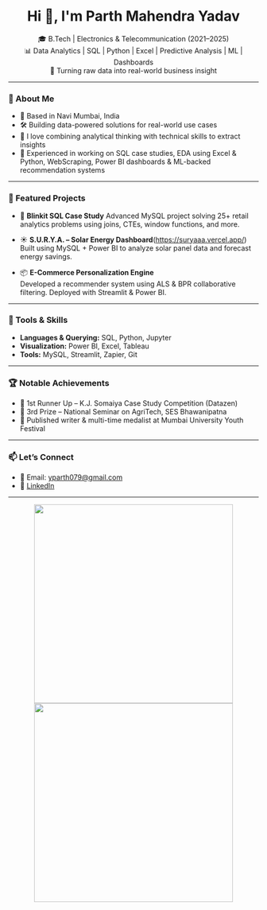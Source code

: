 <h1 align="center">Hi 👋, I'm Parth Mahendra Yadav</h1>
<p align="center">
  🎓 B.Tech | Electronics & Telecommunication (2021–2025) <br>
  📊 Data Analytics | SQL | Python | Excel | Predictive Analysis | ML | Dashboards <br>
  🧠 Turning raw data into real-world business insight
</p>

---

### 💼 About Me

- 📍 Based in Navi Mumbai, India  
- 🛠️ Building data-powered solutions for real-world use cases  
- 🧠 I love combining analytical thinking with technical skills to extract insights  
- 💬 Experienced in working on SQL case studies, EDA using Excel & Python, WebScraping, Power BI dashboards & ML-backed recommendation systems

---

### 🚀 Featured Projects

- 🛒 **Blinkit SQL Case Study**
  Advanced MySQL project solving 25+ retail analytics problems using joins, CTEs, window functions, and more.

- ☀️ **S.U.R.Y.A. – Solar Energy Dashboard**(https://suryaaa.vercel.app/)  
  Built using MySQL + Power BI to analyze solar panel data and forecast energy savings.

- 📦 **E-Commerce Personalization Engine**  
  Developed a recommender system using ALS & BPR collaborative filtering. Deployed with Streamlit & Power BI.

---

### 🧰 Tools & Skills

- **Languages & Querying:** SQL, Python, Jupyter
- **Visualization:** Power BI, Excel, Tableau
- **Tools:** MySQL, Streamlit, Zapier, Git

---

### 🏆 Notable Achievements

- 🥈 1st Runner Up – K.J. Somaiya Case Study Competition (Datazen)
- 🥉 3rd Prize – National Seminar on AgriTech, SES Bhawanipatna
- 📝 Published writer & multi-time medalist at Mumbai University Youth Festival

---

### 📫 Let’s Connect

- 📧 Email: yparth079@gmail.com  
- 🔗 [LinkedIn](https://linkedin.com/in/parth-yadav-4a73a526a)  

---

<p align="center">
  <img src="https://github-readme-stats.vercel.app/api?username=parthyadav&show_icons=true&theme=tokyonight" width="400"/>
  <img src="https://github-readme-streak-stats.herokuapp.com/?user=parthyadav&theme=tokyonight" width="400"/>
</p>
